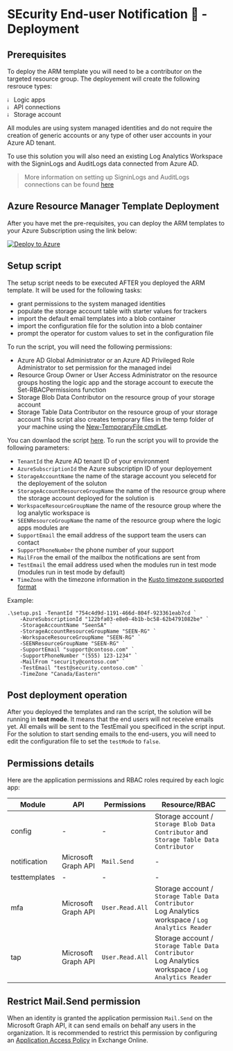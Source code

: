 # SEcurity End-user Notification 👀 - Deployment

## Prerequisites

To deploy the ARM template you will need to be a contributor on the targeted resource group. The deployement will create the following resrouce types:

<img width="11" alt="image" src="https://user-images.githubusercontent.com/22434561/224331040-c33e21ed-dbe7-4399-900b-907d7dc339df.png"> Logic apps   
<img width="11" alt="image" src="https://user-images.githubusercontent.com/22434561/224331104-e95a32cf-34ee-40e7-b7ed-e026bfbbf105.png"> API connections   
<img width="11" alt="image" src="https://user-images.githubusercontent.com/22434561/224331172-5c9c68c0-7ff4-41d9-92a9-d60129808f24.png"> Storage account

All modules are using system managed identities and do not require the creation of generic accounts or any type of other user accounts in your Azure AD tenant.

To use this solution you will also need an existing Log Analytics Workspace with the SigninLogs and AuditLogs data connected from Azure AD.

> More information on setting up SigninLogs and AuditLogs connections can be found [here](https://learn.microsoft.com/azure/active-directory/reports-monitoring/howto-integrate-activity-logs-with-log-analytics)

## Azure Resource Manager Template Deployment

After you have met the pre-requisites, you can deploy the ARM templates to your Azure Subscription using the link below:

[![Deploy to Azure](https://aka.ms/deploytoazurebutton)](https://aka.ms/seendeploy)

## Setup script

The setup script needs to be executed AFTER you deployed the ARM template. It will be used for the following tasks:
- grant permissions to the system managed identities
- populate the storage account table with starter values for trackers
- import the default email templates into a blob container
- import the configuration file for the solution into a blob container
- prompt the operator for custom values to set in the configuration file

To run the script, you will need the following permissions:
- Azure AD Global Administrator or an Azure AD Privileged Role Administrator to set permission for the managed indei
- Resource Group Owner or User Access Administrator on the resource groups hosting the logic app and the storage account to execute the Set-RBACPermissions function
- Storage Blob Data Contributor on the resource group of your storage account
- Storage Table Data Contributor on the resource group of your storage account
This script also creates temporary files in the temp folder of your machine using the [New-TemporaryFile cmdLet](https://learn.microsoft.com/en-us/powershell/module/microsoft.powershell.utility/new-temporaryfile).

You can downlaod the script [here](https://raw.githubusercontent.com/piaudonn/SecurityNotifications/main/deploy/setup.ps1).
To run the script you will to provide the following parameters:

- `TenantId` the Azure AD tenant ID of your environment
- `AzureSubscriptionId` the Azure subscriptipn ID of your deployement 
- `StorageAccountName` the name of the starage account you selecetd for the deployement of the soluton
- `StorageAccountResourceGroupName` the name of the resource group where the storage account deployed for the solution is
- `WorkspaceResourceGroupName` the name of the resource group where the log analytic workspace is
- `SEENResourceGroupName` the name of the resource group where the logic apps modules are
- `SupportEmail` the email address of the support team the users can contact
- `SupportPhoneNumber` the phone number of your support
- `MailFrom` the email of the mailbox the notifications are sent from 
- `TestEmail` the email address used when the modules run in test mode (modules run in test mode by default)
- `TimeZone` with the timezone information in the [Kusto timezone supported format](https://learn.microsoft.com/en-us/azure/data-explorer/kusto/query/timezone)

Example:

```
.\setup.ps1 -TenantId "754c4d9d-1191-466d-804f-923361eab7cd `
    -AzureSubscriptionId "122bfa03-e8e0-4b1b-bc58-62b4791082be" ` 
    -StorageAccountName "SeenSA" `
    -StorageAccountResourceGroupName "SEEN-RG" `
    -WorkspaceResourceGroupName "SEEN-RG" `
    -SEENResourceGroupName "SEEN-RG" `
    -SupportEmail "support@contoso.com" `
    -SupportPhoneNumber "(555) 123-1234" `
    -MailFrom "security@contoso.com" `
    -TestEmail "test@security.contoso.com" `
    -TimeZone "Canada/Eastern"
```

## Post deployment operation

After you deployed the templates and ran the script, the solution will be running in **test mode**. It means that the end users will not receive emails yet. All emails will be sent to the TestEmail you specificed in the script input.
For the solution to start sending emails to the end-users, you will need to edit the configuration file to set the `testMode` to `false`.

## Permissions details

Here are the application permissions and RBAC roles required by each logic app:

|Module|API|Permissions|Resource/RBAC|
|---|---|---|---|
|config|-|-|Storage account / `Storage Blob Data Contributor` and `Storage Table Data Contributor`|
|notification|Microsoft Graph API|`Mail.Send`|-|
|testtemplates|-|-|-|
|mfa|Microsoft Graph API|`User.Read.All`|Storage account / `Storage Table Data Contributor` <br /> Log Analytics workspace / `Log Analytics Reader`|
|tap|Microsoft Graph API|`User.Read.All`|Storage account / `Storage Table Data Contributor` <br /> Log Analytics workspace / `Log Analytics Reader`|

## Restrict Mail.Send permission

When an identity is granted the application permission `Mail.Send` on the Microsoft Graph API, it can send emails on behalf any users in the organization. It is recommended to restrict this permission by configuring an [Application Access Policy](https://learn.microsoft.com/en-us/graph/auth-limit-mailbox-access) in Exchange Online. 
